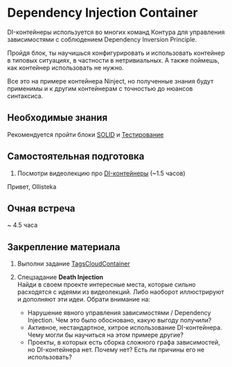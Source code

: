 # Dependency Injection Container

DI-контейнеры используется во многих команд Контура для управления зависимостями с соблюдением Dependency Inversion Principle.

Пройдя блок, ты научишься конфигурировать и использовать контейнер в типовых ситуациях, в частности в нетривиальных. А также поймешь, как контейнер использовать не нужно.

Все это на примере контейнера Ninject, но полученные знания будут применимы и к другим контейнерам с точностью до нюансов синтаксиса.


## Необходимые знания

Рекомендуется пройти блоки [SOLID](https://github.com/kontur-csharper/solid-design) и [Тестирование](https://github.com/kontur-csharper/testing)


## Самостоятельная подготовка

1. Посмотри видеолекцию про [DI-контейнеры](https://ulearn.me/Course/cs2/Probliematika_69a66629-787b-4ef6-932b-25bafe6a4467) (~1.5 часов)

Привет, Ollisteka
## Очная встреча

~ 4.5 часа


## Закрепление материала

1. Выполни задание [TagsCloudContainer](HomeExercise.md)

2. Спецзадание __Death Injection__  
Найди в своем проекте интересные места, которые сильно расходятся с идеями из видеолекций. Либо наоборот иллюстрируют и дополняют эти   идеи. Обрати внимание на:
    - Нарушение явного управления зависимостями / Dependency Injection. Чем это было обосновано, какую выгоду получили?
    - Активное, нестандартное, хитрое использование DI-контейнера. Чему могли бы научиться на этом примере другие?
    - Проекты, в которых есть сборка сложного графа зависимостей, но DI-контейнера нет. Почему нет? Есть ли причины его не использовать?
